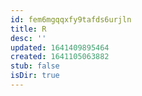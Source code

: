 ```yaml
---
id: fem6mgqqxfy9tafds6urjln
title: R
desc: ''
updated: 1641409895464
created: 1641105063882
stub: false
isDir: true
---
```



